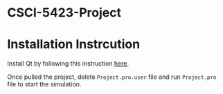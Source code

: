 # CSCI-5423-Project

# Installation Instrcution
Install Qt by following this instruction [here](https://web.stanford.edu/dept/cs_edu/resources/qt/install-windows).

Once pulled the project, delete `Project.pro.user` file and run `Project.pro` file to start the simulation.
